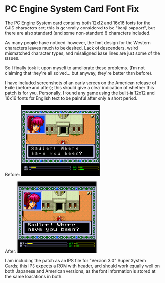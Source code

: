 # PC Engine System Card Font Fix

The PC Engine System card contains both 12x12 and 16x16 fonts for the SJIS characters set; this is 
generally considered to be "kanji support", but there are also standard (and some non-standard !)
characters included.

As many people have noticed, however, the font design for the Western characters leaves much to be desired.
Lack of descenders, weird mismatched character types, and misaligned base lines are just some of the issues.

So I finally took it upon myself to ameliorate these problems.
(I'm not claiming that they're all solved... but anyway, they're better than before).

I have included screenshots of an early screen on the American release of Exile (before and after); this should
give a clear indication of whether this patch is for you.  Personally, I found any game using the built-in 12x12
and 16x16 fonts for English text to be painful after only a short period.

Before:
![Before](images/Exile-before.png)

After:
![After](images/Exile-after.png)


I am including the patch as an IPS file for "Version 3.0" Super System Cards; this IPS expects a ROM with
header, and should work equally well on both Japanese and American versions, as the font information is stored
at the same loacations in both.


